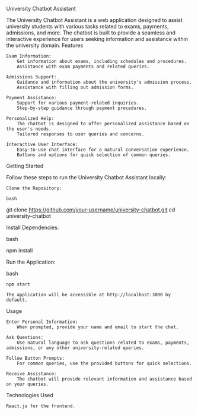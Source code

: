 University Chatbot Assistant

The University Chatbot Assistant is a web application designed to assist university students with various tasks related to exams, payments, admissions, and more. The chatbot is built to provide a seamless and interactive experience for users seeking information and assistance within the university domain.
Features

    Exam Information:
        Get information about exams, including schedules and procedures.
        Assistance with exam payments and related queries.

    Admissions Support:
        Guidance and information about the university's admission process.
        Assistance with filling out admission forms.

    Payment Assistance:
        Support for various payment-related inquiries.
        Step-by-step guidance through payment procedures.

    Personalized Help:
        The chatbot is designed to offer personalized assistance based on the user's needs.
        Tailored responses to user queries and concerns.

    Interactive User Interface:
        Easy-to-use chat interface for a natural conversation experience.
        Buttons and options for quick selection of common queries.

Getting Started

Follow these steps to run the University Chatbot Assistant locally:

    Clone the Repository:

    bash

git clone https://github.com/your-username/university-chatbot.git
cd university-chatbot

Install Dependencies:

bash

npm install

Run the Application:

bash

    npm start

    The application will be accessible at http://localhost:3000 by default.

Usage

    Enter Personal Information:
        When prompted, provide your name and email to start the chat.

    Ask Questions:
        Use natural language to ask questions related to exams, payments, admissions, or any other university-related queries.

    Follow Button Prompts:
        For common queries, use the provided buttons for quick selections.

    Receive Assistance:
        The chatbot will provide relevant information and assistance based on your queries.

Technologies Used

    React.js for the frontend.
